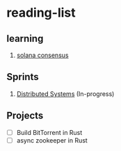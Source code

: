 # reading-list

## learning
1) [solana consensus](https://www.youtube.com/watch?v=StDx4VhZIVk)

## Sprints
1) [Distributed Systems](https://www.youtube.com/playlist?list=PLrw6a1wE39_tb2fErI4-WkMbsvGQk9_UB) (In-progress)

## Projects
- [ ] Build BitTorrent in Rust
- [ ] async zookeeper in Rust
